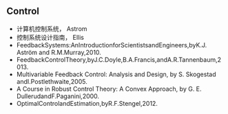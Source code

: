 ## Control

- 计算机控制系统， Astrom
- 控制系统设计指南， Ellis
- FeedbackSystems:AnIntroductionforScientistsandEngineers,byK.J. Aström and R.M.Murray,2010. 
- FeedbackControlTheory,byJ.C.Doyle,B.A.Francis,andA.R.Tannenbaum,2013.
- Multivariable Feedback Control: Analysis and Design, by S. Skogestad andI.Postlethwaite,2005.
- A Course in Robust Control Theory: A Convex Approach, by G. E. DullerudandF.Paganini,2000. 
- OptimalControlandEstimation,byR.F.Stengel,2012. 
